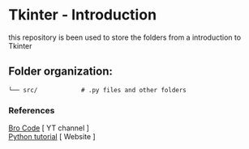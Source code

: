 # Tkinter - Introduction

this repository is been used to store the folders from a introduction to Tkinter


## Folder organization:

```plaintext
└── src/            # .py files and other folders
```


### References

[Bro Code](https://www.youtube.com/@BroCodez) [ YT channel ] <br>
[Python tutorial](https://www.pythontutorial.net/tkinter/) [ Website ]